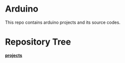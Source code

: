 # Arduino
This repo contains arduino projects and its source codes.
# Repository Tree
**[projects](/projects)**

